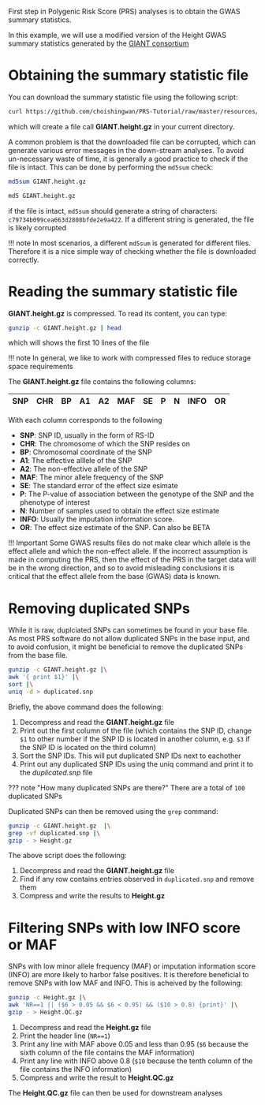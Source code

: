 First step in Polygenic Risk Score (PRS) analyses is to obtain the GWAS summary statistics. 

In this example, we will use a modified version of the Height GWAS summary statistics generated by the [GIANT consortium](https://portals.broadinstitute.org/collaboration/giant/index.php/GIANT_consortium_data_files#GWAS_Anthropometric_2014_Height)

# Obtaining the summary statistic file
You can download the summary statistic file using the following script:
``` bash
curl https://github.com/choishingwan/PRS-Tutorial/raw/master/resources/GIANT.height.gz -L -O
```

which will create a file call **GIANT.height.gz** in your current directory. 

A common problem is that the downloaded file can be corrupted, which can generate various error messages in the 
down-stream analyses. To avoid un-necessary waste of time, it is generally a good practice to check if the file is
intact. This can be done by performing the `md5sum` check:

```bash tab="Linux"
md5sum GIANT.height.gz
```

```bash tab="OS X"
md5 GIANT.height.gz
```

if the file is intact, `md5sum` should generate a string of characters: `c79734b099cea663d2808bfde2e9a422`. 
If a different string is generated, the file is likely corrupted 


!!! note
    In most scenarios, a different `md5sum` is generated for different files. Therefore it is a nice simple way of 
    checking whether the file is downloaded correctly. 

# Reading the summary statistic file
**GIANT.height.gz** is compressed. To read its content, you can type:

```bash
gunzip -c GIANT.height.gz | head
```

which will shows the first 10 lines of the file

!!! note
    In general, we like to work with compressed files to reduce storage space requirements

The **GIANT.height.gz** file contains the following columns:

|SNP|CHR|BP|A1|A2|MAF|SE|P|N|INFO|OR|
|:-:|:-:|:-:|:-:|:-:|:-:|:-:|:-:|:-:|:-:|:-:|

With each column corresponds to the following

- **SNP**: SNP ID, usually in the form of RS-ID
- **CHR**: The chromosome of which the SNP resides on
- **BP**: Chromosomal coordinate of the SNP
- **A1**: The effective alllele of the SNP
- **A2**: The non-effective allele of the SNP
- **MAF**: The minor allele frequency of the SNP
- **SE**: The standard error of the effect size esimate
- **P**: The P-value of association between the genotype of the SNP and the phenotype of interest
- **N**: Number of samples used to obtain the effect size estimate
- **INFO**: Usually the imputation information score. 
- **OR**: The effect size estimate of the SNP. Can also be BETA

!!! Important
    Some GWAS results files do not make clear which allele is the effect allele and which the non-effect allele. 
    If the incorrect assumption is made in computing the PRS, then the effect of the PRS in the target data will be in the wrong direction, and so to avoid misleading conclusions it is critical that the effect allele from the base (GWAS) data is known.

# Removing duplicated SNPs
While it is raw, duplciated SNPs can sometimes be found in your base file.
As most PRS software do not allow duplicated SNPs in the base input, and to avoid confusion, 
it might be beneficial to remove the duplicated SNPs from the base file. 

```bash
gunzip -c GIANT.height.gz |\
awk '{ print $1}' |\
sort |\
uniq -d > duplicated.snp
```

Briefly, the above command does the following:

1. Decompress and read the **GIANT.height.gz** file
2. Print out the first column of the file (which contains the SNP ID, change `$1` to other number if the SNP ID is located in another column, e.g. `$3` if the SNP ID is located on the third column)
3. Sort the SNP IDs. This will put duplicated SNP IDs next to eachother
4. Print out any duplicated SNP IDs using the uniq command and print it to the *duplicated.snp* file


??? note "How many duplicated SNPs are there?"
    There are a total of `100` duplicated SNPs

Duplicated SNPs can then be removed using the `grep` command:
```bash
gunzip -c GIANT.height.gz  |\
grep -vf duplicated.snp |\
gzip - > Height.gz
```
The above script does the following:
1. Decompress and read the **GIANT.height.gz** file 
2. Find if any row contains entries observed in `duplicated.snp` and remove them
3. Compress and write the results to **Height.gz**

# Filtering SNPs with low INFO score or MAF 
SNPs with low minor allele frequency (MAF) or imputation information score (INFO) are more likely to harbor false positives. 
It is therefore beneficial to remove SNPs with low MAF and INFO.
This is acheived by the following:

```bash
gunzip -c Height.gz |\
awk 'NR==1 || ($6 > 0.05 && $6 < 0.95) && ($10 > 0.8) {print}' |\
gzip - > Height.QC.gz
```

1. Decompress and read the **Height.gz** file
2. Print the header line (`NR==1`)
3. Print any line with MAF above 0.05 and less than 0.95 (`$6` because the sixth column of the file contains the MAF information)
4. Print any line with INFO above 0.8 (`$10` because the tenth column of the file contains the INFO information)
5. Compress and write the result to **Height.QC.gz**

The **Height.QC.gz** file can then be used for downstream analyses

    